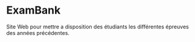 # ExamBank
Site Web pour mettre a disposition des étudiants les différentes épreuves des années précédentes.
